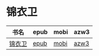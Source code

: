 # 锦衣卫

| 书名 | epub | mobi | azw3 |
| --- | --- | --- | --- |
| [锦衣卫](http://ct.dalanmei.com/f/31084289-571806559-197178) | [epub](http://ct.dalanmei.com/f/31084289-571806559-197178) | [mobi](http://ct.dalanmei.com/f/31084289-571538437-db15b6) | [azw3](http://ct.dalanmei.com/f/31084289-571991770-021634) |
